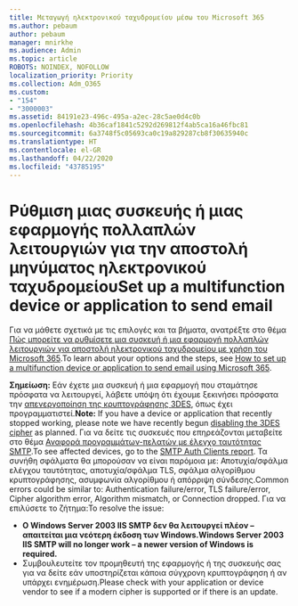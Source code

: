 ```yaml
---
title: Μεταγωγή ηλεκτρονικού ταχυδρομείου μέσω του Microsoft 365
ms.author: pebaum
author: pebaum
manager: mnirkhe
ms.audience: Admin
ms.topic: article
ROBOTS: NOINDEX, NOFOLLOW
localization_priority: Priority
ms.collection: Adm_O365
ms.custom:
- "154"
- "3000003"
ms.assetid: 84191e23-496c-495a-a2ec-28c5ae0d4c0b
ms.openlocfilehash: 4b36caf1841c5292d269812f4ab5ca16a46fbc81
ms.sourcegitcommit: 6a3748f5c05693ca0c19a829287cb8f30635940c
ms.translationtype: HT
ms.contentlocale: el-GR
ms.lasthandoff: 04/22/2020
ms.locfileid: "43785195"
---
```

# <a name="set-up-a-multifunction-device-or-application-to-send-email"></a><span data-ttu-id="5aa61-102">Ρύθμιση μιας συσκευής ή μιας εφαρμογής πολλαπλών λειτουργιών για την αποστολή μηνύματος ηλεκτρονικού ταχυδρομείου</span><span class="sxs-lookup"><span data-stu-id="5aa61-102">Set up a multifunction device or application to send email</span></span>

<span data-ttu-id="5aa61-103">Για να μάθετε σχετικά με τις επιλογές και τα βήματα, ανατρέξτε στο θέμα [Πώς μπορείτε να ρυθμίσετε μια συσκευή ή μια εφαρμογή πολλαπλών λειτουργιών για αποστολή ηλεκτρονικού ταχυδρομείου με χρήση του Microsoft 365](https://docs.microsoft.com/Exchange/mail-flow-best-practices/how-to-set-up-a-multifunction-device-or-application-to-send-email-using-office-3).</span><span class="sxs-lookup"><span data-stu-id="5aa61-103">To learn about your options and the steps, see [How to set up a multifunction device or application to send email using Microsoft 365](https://docs.microsoft.com/Exchange/mail-flow-best-practices/how-to-set-up-a-multifunction-device-or-application-to-send-email-using-office-3).</span></span>
  
<span data-ttu-id="5aa61-104">**Σημείωση:** Εάν έχετε μια συσκευή ή μια εφαρμογή που σταμάτησε πρόσφατα να λειτουργεί, λάβετε υπόψη ότι έχουμε ξεκινήσει πρόσφατα την [απενεργοποίηση της κρυπτογράφησης 3DES](https://docs.microsoft.com/office365/securitycompliance/technical-reference-details-about-encryption), όπως έχει προγραμματιστεί.</span><span class="sxs-lookup"><span data-stu-id="5aa61-104">**Note:** If you have a device or application that recently stopped working, please note we have recently begun [disabling the 3DES cipher](https://docs.microsoft.com/office365/securitycompliance/technical-reference-details-about-encryption) as planned.</span></span> <span data-ttu-id="5aa61-105">Για να δείτε τις συσκευές που επηρεάζονται μεταβείτε στο θέμα [Αναφορά προγραμμάτων-πελατών με έλεγχο ταυτότητας SMTP](https://protection.office.com/mailflow/dashboard).</span><span class="sxs-lookup"><span data-stu-id="5aa61-105">To see affected devices, go to the [SMTP Auth Clients report](https://protection.office.com/mailflow/dashboard).</span></span> <span data-ttu-id="5aa61-106">Τα συνήθη σφάλματα θα μπορούσαν να είναι παρόμοια με: Αποτυχία/σφάλμα ελέγχου ταυτότητας, αποτυχία/σφάλμα TLS, σφάλμα αλγορίθμου κρυπτογράφησης, ασυμφωνία αλγορίθμου ή απόρριψη σύνδεσης.</span><span class="sxs-lookup"><span data-stu-id="5aa61-106">Common errors could be similar to: Authentication failure/error, TLS failure/error, Cipher algorithm error, Algorithm mismatch, or Connection dropped.</span></span> <span data-ttu-id="5aa61-107">Για να επιλύσετε το ζήτημα:</span><span class="sxs-lookup"><span data-stu-id="5aa61-107">To resolve the issue:</span></span>
 - <span data-ttu-id="5aa61-108">**Ο Windows Server 2003 IIS SMTP δεν θα λειτουργεί πλέον – απαιτείται μια νεότερη έκδοση των Windows.**</span><span class="sxs-lookup"><span data-stu-id="5aa61-108">**Windows Server 2003 IIS SMTP will no longer work – a newer version of Windows is required.**</span></span>  
 - <span data-ttu-id="5aa61-109">Συμβουλευτείτε τον προμηθευτή της εφαρμογής ή της συσκευής σας για να δείτε εάν υποστηρίζεται κάποια σύγχρονη κρυπτογράφηση ή αν υπάρχει ενημέρωση.</span><span class="sxs-lookup"><span data-stu-id="5aa61-109">Please check with your application or device vendor to see if a modern cipher is supported or if there is an update.</span></span>
